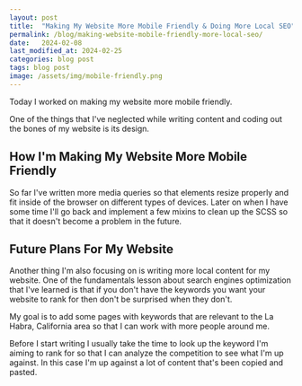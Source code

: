 ```yaml
---
layout: post
title:  "Making My Website More Mobile Friendly & Doing More Local SEO"
permalink: /blog/making-website-mobile-friendly-more-local-seo/
date:   2024-02-08
last_modified_at: 2024-02-25
categories: blog post
tags: blog post
image: /assets/img/mobile-friendly.png
---
```

Today I worked on making my website more mobile friendly. 

One of the things that I've neglected while writing content and coding out the bones of my website is its design.

## How I'm Making My Website More Mobile Friendly
So far I've written more media queries so that elements resize properly and fit inside of the browser on different types of devices. Later on when I have some time I'll go back and implement a few mixins to clean up the SCSS so that it doesn't become a problem in the future.

## Future Plans For My Website
Another thing I'm also focusing on is writing more local content for my website. One of the fundamentals lesson about search engines optimization that I've learned is that if you don't have the keywords you want your website to rank for then don't be surprised when they don't. 

My goal is to add some pages with keywords that are relevant to the La Habra, California area so that I can work with more people around me.

Before I start writing I usually take the time to look up the keyword I'm aiming to rank for so that I can analyze the competition to see what I'm up against. In this case I'm up against a lot of content that's been copied and pasted.
